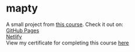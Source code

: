 # mapty
A small project from [this course](https://www.udemy.com/course/the-complete-javascript-course/). Check it out on: <br>
[GitHub Pages](https://dzaandry.github.io/mapty/) <br>
[Netlify](https://mapty-andreyd.netlify.app) <br>
View my certificate for completing this course [here](https://www.udemy.com/certificate/UC-f398cadd-3fdd-46da-8a10-a7e42ab046ed/)
